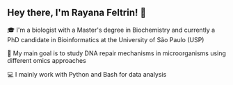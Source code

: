 ## Hey there, I'm Rayana Feltrin! 👋

🎓 I'm a biologist with a Master's degree in Biochemistry and currently a PhD candidate in Bioinformatics at the University of São Paulo (USP)

🧬 My main goal is to study DNA repair mechanisms in microorganisms using different omics approaches

💻 I mainly work with Python and Bash for data analysis

<!--
**rayomics/rayomics** is a ✨ _special_ ✨ repository because its `README.md` (this file) appears on your GitHub profile.

- 🔭 I’m currently working on ...
- 🌱 I’m currently learning ...
- 👯 I’m looking to collaborate on ...
- 🤔 I’m looking for help with ...
- 💬 Ask me about ...
- 📫 How to reach me: ...
- 😄 Pronouns: ...
- ⚡ Fun fact: ...
-->
